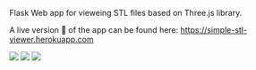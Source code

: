 Flask Web app for vieweing STL files based on Three.js library.

A live version 🚀 of the app can be found here: https://simple-stl-viewer.herokuapp.com

<img src="img/image_01.png"/>

<img src="img/image_02.png"/>

<img src="img/image_03.png"/>
